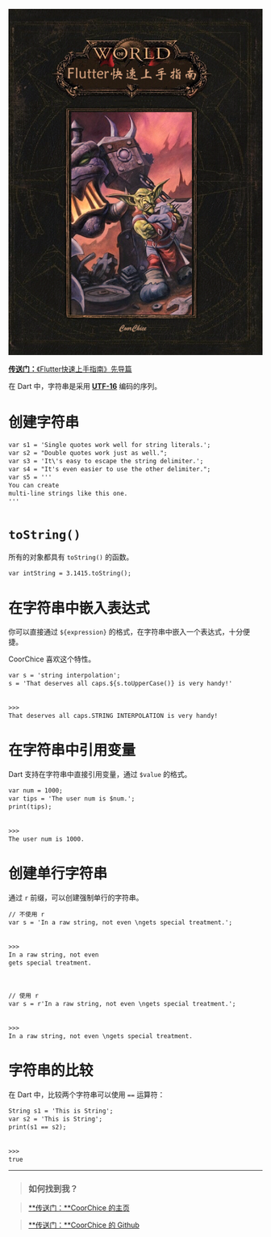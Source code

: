 [![](https://raw.githubusercontent.com/chenBingX/img/master/Flutter/Flutter快速上手指南封面2.JPG)](https://juejin.im/post/5c8f8e62e51d456a0f23d0fe)

[**传送门：**《Flutter快速上手指南》先导篇](https://juejin.im/post/5c8f8e62e51d456a0f23d0fe)

在 Dart 中，字符串是采用 [**UTF-16**](https://en.wikipedia.org/wiki/UTF-16) 编码的序列。

# 创建字符串

```
var s1 = 'Single quotes work well for string literals.';
var s2 = "Double quotes work just as well.";
var s3 = 'It\'s easy to escape the string delimiter.';
var s4 = "It's even easier to use the other delimiter.";
var s5 = '''
You can create
multi-line strings like this one.
'''
```

# `toString()`

所有的对象都具有 `toString()` 的函数。

```
var intString = 3.1415.toString();
```

# 在字符串中嵌入表达式

你可以直接通过 `${expression}` 的格式，在字符串中嵌入一个表达式，十分便捷。

CoorChice 喜欢这个特性。

```
var s = 'string interpolation';
s = 'That deserves all caps.${s.toUpperCase()} is very handy!'


>>>
That deserves all caps.STRING INTERPOLATION is very handy!
```


# 在字符串中引用变量

Dart 支持在字符串中直接引用变量，通过 `$value` 的格式。

```
var num = 1000;
var tips = 'The user num is $num.';
print(tips);


>>>
The user num is 1000.
```

# 创建单行字符串

通过 `r` 前缀，可以创建强制单行的字符串。

```
// 不使用 r
var s = 'In a raw string, not even \ngets special treatment.';


>>>
In a raw string, not even
gets special treatment.



// 使用 r
var s = r'In a raw string, not even \ngets special treatment.';


>>>
In a raw string, not even \ngets special treatment.

```

# 字符串的比较

在 Dart 中，比较两个字符串可以使用 `==` 运算符：

```
String s1 = 'This is String';
var s2 = 'This is String';
print(s1 == s2);


>>>
true
```


---

> ### 如何找到我？

> [**传送门：**CoorChice 的主页](https://juejin.im/user/57fc43b67db2a200595ffd94)

> [**传送门：**CoorChice 的 Github](https://github.com/chenBingX)